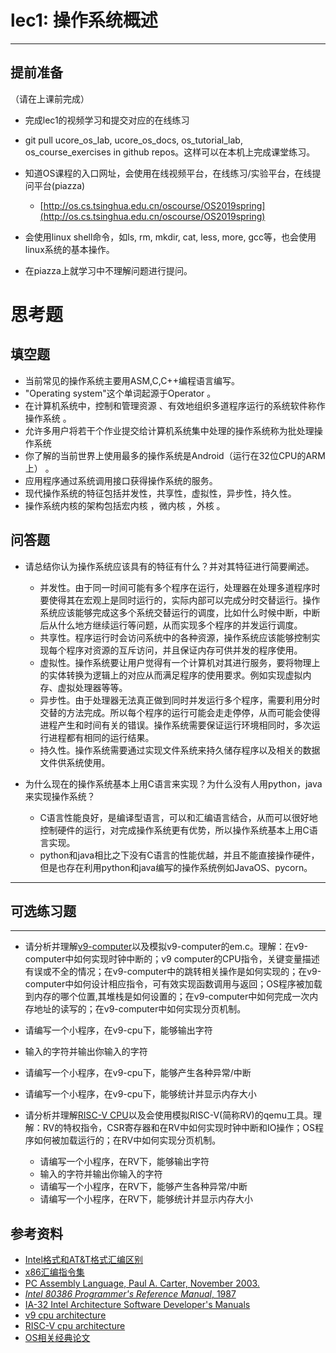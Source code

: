 # lec1: 操作系统概述

---

## **提前准备**

（请在上课前完成）

* 完成lec1的视频学习和提交对应的在线练习
* git pull ucore\_os\_lab, ucore\_os\_docs, os\_tutorial\_lab, os\_course\_exercises in github repos。这样可以在本机上完成课堂练习。
* 知道OS课程的入口网址，会使用在线视频平台，在线练习/实验平台，在线提问平台\(piazza\)
  * [http://os.cs.tsinghua.edu.cn/oscourse/OS2019spring](http://os.cs.tsinghua.edu.cn/oscourse/OS2019spring)


* 会使用linux shell命令，如ls, rm, mkdir, cat, less, more, gcc等，也会使用linux系统的基本操作。
* 在piazza上就学习中不理解问题进行提问。



# 思考题

## 填空题

* 当前常见的操作系统主要用ASM,C,C++编程语言编写。
* "Operating system"这个单词起源于Operator 。
* 在计算机系统中，控制和管理资源 、有效地组织多道程序运行的系统软件称作操作系统 。
* 允许多用户将若干个作业提交给计算机系统集中处理的操作系统称为批处理操作系统
* 你了解的当前世界上使用最多的操作系统是Android（运行在32位CPU的ARM上） 。
* 应用程序通过系统调用接口获得操作系统的服务。
* 现代操作系统的特征包括并发性，共享性，虚拟性，异步性，持久性。
* 操作系统内核的架构包括宏内核 ，微内核 ，外核 。


## 问答题

- 请总结你认为操作系统应该具有的特征有什么？并对其特征进行简要阐述。
  - 并发性。由于同一时间可能有多个程序在运行，处理器在处理多道程序时要使得其在宏观上是同时运行的，实际内部可以完成分时交替运行。操作系统应该能够完成这多个系统交替运行的调度，比如什么时候中断，中断后从什么地方继续运行等问题，从而实现多个程序的并发运行调度。
  - 共享性。程序运行时会访问系统中的各种资源，操作系统应该能够控制实现每个程序对资源的互斥访问，并且保证内存可供并发的程序使用。
  - 虚拟性。操作系统要让用户觉得有一个计算机对其进行服务，要将物理上的实体转换为逻辑上的对应从而满足程序的使用要求。例如实现虚拟内存、虚拟处理器等等。
  - 异步性。由于处理器无法真正做到同时并发运行多个程序，需要利用分时交替的方法完成。所以每个程序的运行可能会走走停停，从而可能会使得进程产生和时间有关的错误。操作系统需要保证运行环境相同时，多次运行进程都有相同的运行结果。
  - 持久性。操作系统需要通过实现文件系统来持久储存程序以及相关的数据文件供系统使用。


- 为什么现在的操作系统基本上用C语言来实现？为什么没有人用python，java来实现操作系统？

  - C语言性能良好，是编译型语言，可以和汇编语言结合，从而可以很好地控制硬件的运行，对完成操作系统更有优势，所以操作系统基本上用C语言实现。
  - python和java相比之下没有C语言的性能优越，并且不能直接操作硬件，但是也存在利用python和java编写的操作系统例如JavaOS、pycorn。

---

## 可选练习题

---

- 请分析并理解[v9\-computer](https://github.com/chyyuu/os_tutorial_lab/blob/master/v9_computer/docs/v9_computer.md)以及模拟v9\-computer的em.c。理解：在v9\-computer中如何实现时钟中断的；v9 computer的CPU指令，关键变量描述有误或不全的情况；在v9\-computer中的跳转相关操作是如何实现的；在v9\-computer中如何设计相应指令，可有效实现函数调用与返回；OS程序被加载到内存的哪个位置,其堆栈是如何设置的；在v9\-computer中如何完成一次内存地址的读写的；在v9\-computer中如何实现分页机制。


- 请编写一个小程序，在v9-cpu下，能够输出字符


- 输入的字符并输出你输入的字符


- 请编写一个小程序，在v9-cpu下，能够产生各种异常/中断


- 请编写一个小程序，在v9-cpu下，能够统计并显示内存大小



- 请分析并理解[RISC-V CPU](http://www.riscvbook.com/chinese/)以及会使用模拟RISC\-V(简称RV)的qemu工具。理解：RV的特权指令，CSR寄存器和在RV中如何实现时钟中断和IO操作；OS程序如何被加载运行的；在RV中如何实现分页机制。
  - 请编写一个小程序，在RV下，能够输出字符
  - 输入的字符并输出你输入的字符
  - 请编写一个小程序，在RV下，能够产生各种异常/中断
  - 请编写一个小程序，在RV下，能够统计并显示内存大小

## 参考资料
 - [Intel格式和AT&T格式汇编区别](http://www.cnblogs.com/hdk1993/p/4820353.html)
 - [x86汇编指令集  ](http://hiyyp1234.blog.163.com/blog/static/67786373200981811422948/)
 - [PC Assembly Language, Paul A. Carter, November 2003.](https://pdos.csail.mit.edu/6.828/2016/readings/pcasm-book.pdf)
 - [*Intel 80386 Programmer's Reference Manual*, 1987](https://pdos.csail.mit.edu/6.828/2016/readings/i386/toc.htm)
 - [IA-32 Intel Architecture Software Developer's Manuals](http://www.intel.com/content/www/us/en/processors/architectures-software-developer-manuals.html)
 - [v9 cpu architecture](https://github.com/chyyuu/os_tutorial_lab/blob/master/v9_computer/docs/v9_computer.md)
 - [RISC-V cpu architecture](http://www.riscvbook.com/chinese/)
 - [OS相关经典论文](https://github.com/chyyuu/aos_course_info/blob/master/readinglist.md)

